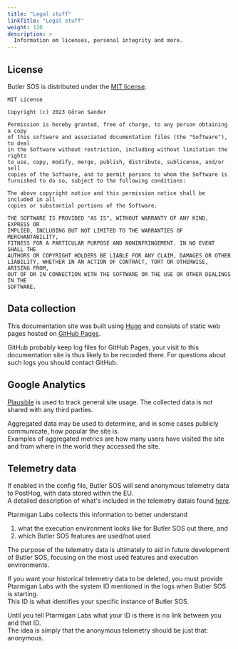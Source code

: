 ```yaml
---
title: "Legal stuff"
linkTitle: "Legal stuff"
weight: 120
description: >
  Information om licenses, personal integrity and more.
---
```


## License

Butler SOS is distributed under the [MIT license](https://en.wikipedia.org/wiki/MIT_License).

```
MIT License

Copyright (c) 2023 Göran Sander

Permission is hereby granted, free of charge, to any person obtaining a copy
of this software and associated documentation files (the "Software"), to deal
in the Software without restriction, including without limitation the rights
to use, copy, modify, merge, publish, distribute, sublicense, and/or sell
copies of the Software, and to permit persons to whom the Software is
furnished to do so, subject to the following conditions:

The above copyright notice and this permission notice shall be included in all
copies or substantial portions of the Software.

THE SOFTWARE IS PROVIDED "AS IS", WITHOUT WARRANTY OF ANY KIND, EXPRESS OR
IMPLIED, INCLUDING BUT NOT LIMITED TO THE WARRANTIES OF MERCHANTABILITY,
FITNESS FOR A PARTICULAR PURPOSE AND NONINFRINGEMENT. IN NO EVENT SHALL THE
AUTHORS OR COPYRIGHT HOLDERS BE LIABLE FOR ANY CLAIM, DAMAGES OR OTHER
LIABILITY, WHETHER IN AN ACTION OF CONTRACT, TORT OR OTHERWISE, ARISING FROM,
OUT OF OR IN CONNECTION WITH THE SOFTWARE OR THE USE OR OTHER DEALINGS IN THE
SOFTWARE.
```

## Data collection

This documentation site was built using [Hugo](https://gohugo.io/) and consists of static web pages hosted on [GitHub Pages](https://pages.github.com/).  

GitHub probably keep log files for GitHub Pages, your visit to this documentation site is thus likely to be recorded there. For questions about such logs you should contact GitHub.

## Google Analytics

[Plausible](https://plausible.io) is used to track general site usage.
The collected data is not shared with any third parties.

Aggregated data may be used to determine, and in some cases publicly communicate, how popular the site is.  
Examples of aggregated metrics are how many users have visited the site and from where in the world they accessed the site.  

## Telemetry data

If enabled in the config file, Butler SOS will send anonymous telemetry data to PostHog, with data stored within the EU.  
A detailed description of what's included in the telemetry datais found [here](/docs/about/telemetry/).

Ptarmigan Labs collects this information to better understand

1. what the execution environment looks like for Butler SOS out there, and
2. which Butler SOS features are used/not used

The purpose of the telemetry data is ultimately to aid in future development of Butler SOS, focusing on the most used features and execution environments.

If you want your historical telemetry data to be deleted, you must provide Ptarmigan Labs with the system ID mentioned in the logs when Butler SOS is starting.  
This ID is what identifies your specific instance of Butler SOS.  

Until you tell Ptarmigan Labs what your ID is there is no link between you and that ID.  
The idea is simply that the anonymous telemetry should be just that: anonymous.
